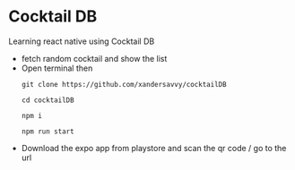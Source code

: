 # Cocktail DB 

Learning react native using Cocktail DB

- fetch random cocktail and show the list
- Open terminal then 
    ```` 
    git clone https://github.com/xandersavvy/cocktailDB
    
    cd cocktailDB

    npm i 

    npm run start
    ````
- Download the expo app from playstore and scan the qr code / go to the url